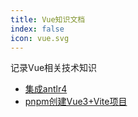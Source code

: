 ```yaml
---
title: Vue知识文档
index: false
icon: vue.svg
---
```


记录Vue相关技术知识
<!-- more -->

- [集成antlr4](集成Antlr4.md)
- [pnpm创建Vue3+Vite项目](pnpm创建Vue3+Vite项目/)